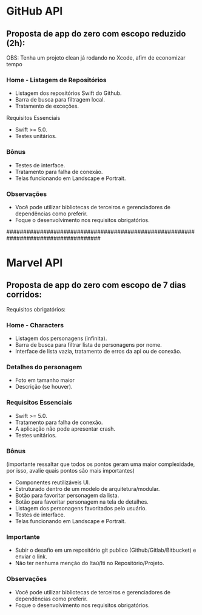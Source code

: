 
# GitHub API
## Proposta de app do zero com escopo reduzido (2h):

OBS: Tenha um projeto clean já rodando no Xcode, afim de economizar tempo 

### Home - Listagem de Repositórios
* Listagem dos repositórios Swift do Github.
* Barra de busca para filtragem local.
* Tratamento de exceções.

Requisitos Essenciais
* Swift >= 5.0.
* Testes unitários.

### Bônus
* Testes de interface. 
* Tratamento para falha de conexão. 
* Telas funcionando em Landscape e Portrait. 

### Observações
* Você pode utilizar bibliotecas de terceiros e gerenciadores de dependências como preferir. 
* Foque o desenvolvimento nos requisitos obrigatórios. 

####################################################################################

# Marvel API

## Proposta de app do zero com escopo de 7 dias corridos:

Requisitos obrigatórios:

### Home - Characters
* Listagem dos personagens (infinita). 
* Barra de busca para filtrar lista de personagens por nome. 
* Interface de lista vazia, tratamento de erros da api ou de conexão. 

### Detalhes do personagem
* Foto em tamanho maior 
* Descrição (se houver). 

### Requisitos Essenciais
* Swift >= 5.0.
* Tratamento para falha de conexão. 
* A aplicação não pode apresentar crash. 
* Testes unitários. 

### Bônus 
(importante ressaltar que todos os pontos geram uma maior complexidade, por isso, avalie quais pontos são mais importantes)
* Componentes reutilizáveis UI. 
* Estruturado dentro de um modelo de arquitetura/modular. 
* Botão para favoritar personagem da lista. 
* Botão para favoritar personagem na tela de detalhes.
* Listagem dos personagens favoritados pelo usuário. 
* Testes de interface. 
* Telas funcionando em Landscape e Portrait. 

### Importante
* Subir o desafio em um repositório git publico (Github/Gitlab/Bitbucket) e enviar o link. 
* Não ter nenhuma menção do Itaú/Iti no Repositório/Projeto. 

### Observações
* Você pode utilizar bibliotecas de terceiros e gerenciadores de dependências como preferir. 
* Foque o desenvolvimento nos requisitos obrigatórios.
